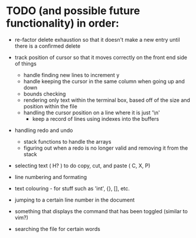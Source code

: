 # TODO (and possible future functionality) in order: 

* re-factor delete exhaustion so that it doesn't make a new entry until
  there is a confirmed delete

* track position of cursor so that it moves correctly on the front end side of things 
    * handle finding new lines to increment y 
    * handle keeping the cursor in the same column when going up and down 
    * bounds checking 
    * rendering only text within the terminal box, based off of the size and position within the file
    * handling the cursor position on a line where it is just '\n'
        * keep a record of lines using indexes into the buffers

* handling redo and undo 
    * stack functions to handle the arrays
    * figuring out when a redo is no longer valid and removing it from the stack 

* selecting text ( H? ) to do copy, cut, and paste ( C, X, P)

* line numbering and formating 
* text colouring - for stuff such as 'int', {}, [], etc.
* jumping to a certain line number in the document

* something that displays the command that has been toggled (similar to vim?)

* searching the file for certain words
